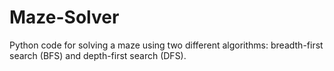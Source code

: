 # Maze-Solver
Python code for solving a maze using two different algorithms: breadth-first search (BFS) and depth-first search (DFS).

